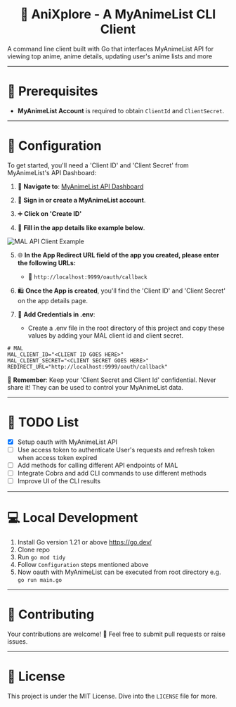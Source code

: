 <div align="center">
  <h1>🚀 AniXplore - A MyAnimeList CLI Client</h1>
</div>

A command line client built with Go that interfaces MyAnimeList API for viewing top anime, anime details, updating user's anime lists and more

---

# 📌 Prerequisites

- **MyAnimeList Account** is required to obtain `ClientId` and `ClientSecret`.

---

# 🔧 Configuration

To get started, you'll need a 'Client ID' and 'Client Secret' from MyAnimeList's API Dashboard:

1. 🔗 **Navigate to**: [MyAnimeList API Dashboard](https://myanimelist.net/apiconfig)

2. 🚪 **Sign in or create a MyAnimeList account**.

3. ➕ **Click on 'Create  ID'**

4. 📜 **Fill in the app details like example below**.

![MAL API Client Example](https://raw.githubusercontent.com/rinem/anixplore/main/assets/mal-client.png)

5. 🌐 **In the App Redirect URL field of the app you created, please enter the following URLs:**

   - 📎 `http://localhost:9999/oauth/callback`

6. 🛍 **Once the App is created**, you'll find the 'Client ID' and 'Client Secret' on the app details page.

7. 🔑 **Add Credentials in .env**:
    - Create a .env file in the root directory of this project and copy these values by adding your MAL client id and client secret.
```
# MAL
MAL_CLIENT_ID="<CLIENT ID GOES HERE>"
MAL_CLIENT_SECRET="<CLIENT SECRET GOES HERE>"
REDIRECT_URL="http://localhost:9999/oauth/callback"
```

🚫 **Remember**: Keep your 'Client Secret and Client Id' confidential. Never share it! They can be used to control your MyAnimeList data.

---

# 📝 TODO List
- [x] Setup oauth with MyAnimeList API
- [ ] Use access token to authenticate User's requests and refresh token when access token expired
- [ ] Add methods for calling different API endpoints of MAL
- [ ] Integrate Cobra and add CLI commands to use different methods
- [ ] Improve UI of the CLI results

---

# 💻 Local Development

1. Install Go version 1.21 or above https://go.dev/
2. Clone repo
3. Run `go mod tidy`
4. Follow `Configuration` steps mentioned above
5. Now oauth with MyAnimeList can be executed from root directory e.g. `go run main.go`

---

# 🤝 Contributing

Your contributions are welcome! 🌟 Feel free to submit pull requests or raise issues.

---

# 📜 License

This project is under the MIT License. Dive into the `LICENSE` file for more.

